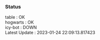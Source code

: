 ### Status


table : OK  
hogwarts : OK  
icy-bot : DOWN  
Latest Update : 2023-01-24 22:09:13.817423
